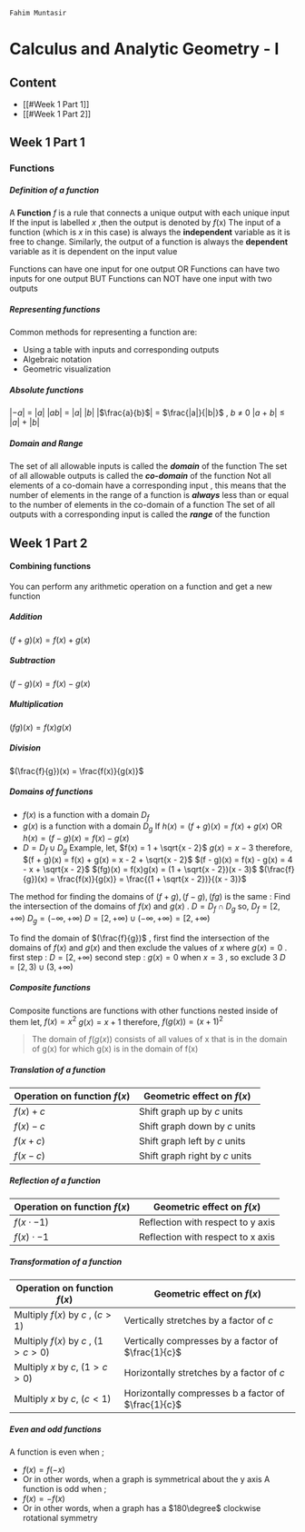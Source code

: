 `Fahim Muntasir`
# Calculus and Analytic Geometry - I

## Content
- [[#Week 1 Part 1]]
- [[#Week 1 Part 2]]
## Week 1 Part 1
### Functions
##### Definition of a function
A **Function** *f* is a rule that connects a unique output with each unique input 
If the input is labelled *x* ,then the output is denoted by *f*(x)
The input of a function (which is *x* in this case) is always the **independent** variable as it is free to change. Similarly, the output of a function is always the **dependent** variable as it is dependent on the input value

Functions can have one input for one output
                 OR
Functions can have two inputs for one output
				BUT
Functions can NOT have one input with two outputs 
##### Representing functions
Common methods for representing a function are:
- Using a table with inputs and corresponding outputs
- Algebraic notation
- Geometric visualization



##### Absolute functions
$|-a|$  = $|a|$
$|ab|$ = $|a|$ $|b|$ 
|$\frac{a}{b}$| = $\frac{|a|}{|b|}$ , $b$ $\neq$ 0
|$a$ + $b$| $\leq$ |$a$| + |$b$|
##### Domain and Range
The set of all allowable inputs is called the ***domain*** of the function
The set of all allowable outputs is called the ***co-domain*** of the function
	Not all elements of a co-domain have a corresponding input , this means that the number of elements in the range of a function is ***always*** less than or equal to the number of elements in the co-domain of a function
The set of all outputs with a corresponding input is called the ***range*** of the function

## Week 1 Part 2
#### Combining functions
You can perform any arithmetic operation on a function and get a new function
##### Addition
$(f+g)(x) = f(x) + g(x)$
##### Subtraction
$(f-g)(x) = f(x) - g(x)$
##### Multiplication
$(fg)(x) = f(x)g(x)$
##### Division
$(\frac{f}{g})(x) = \frac{f(x)}{g(x)}$
##### Domains of functions
- $f(x)$ is a function with a domain $D_f$ 
- $g(x)$ is a function with a domain $D_g$
If $h(x) = (f+g)(x) = f(x) + g(x)$  OR  $h(x) = (f - g)(x) = f(x) - g(x)$
- $D = D_f \cup D_g$
Example,
let,
$f(x) = 1 + \sqrt{x - 2}$
$g(x) = x - 3$
therefore,
$(f + g)(x) = f(x) + g(x) = x - 2 + \sqrt{x - 2}$ 
$(f - g)(x) = f(x) - g(x) = 4 - x + \sqrt{x - 2}$ 
$(fg)(x) = f(x)g(x) = (1 + \sqrt{x - 2})(x - 3)$
$(\frac{f}{g})(x) = \frac{f(x)}{g(x)} = \frac{(1 + \sqrt{x - 2})}{(x - 3)}$

The method for finding the domains of $(f+g),(f-g),(fg)$ is the same : Find the intersection of the domains of $f(x)$ and $g(x)$ .
$D = D_f \cap D_g$
so,
$D_f = [2,+\infty)$
$D_g = (-\infty,+\infty)$
$D = [2, +\infty) \cup (-\infty,+\infty) = [2, +\infty)$

To find the domain of $(\frac{f}{g})$ , first find the intersection of the domains of $f(x)$ and $g(x)$ and then exclude the values of $x$ where $g(x) = 0$ .
first step : $D = [2, +\infty)$
second step : $g(x) = 0$ when $x = 3$ , so exclude $3$
$D = [2,3) \cup (3,+\infty)$
##### Composite functions
Composite functions are functions with other functions nested inside of them
let,
$f(x) = x^2$
$g(x) = x + 1$
therefore,
$f(g(x)) = (x + 1)^2$
> The domain of $f(g(x))$ consists of all values of x that is in the domain of g(x) for which g(x) is in the domain of f(x)
##### Translation of a function
| Operation on function $f(x)$ | Geometric effect on $f(x)$ |
| ---- | ---- |
| $f(x)+c$ | Shift graph up by $c$ units |
| $f(x)-c$ | Shift graph down by $c$ units |
| $f(x+c)$ | Shift graph left by $c$ units |
| $f(x-c)$ | Shift graph right by $c$ units |
#####  Reflection of a function
| Operation on function $f(x)$ | Geometric effect on $f(x)$ |
| ---- | ---- |
| $f(x \cdot -1)$ | Reflection with respect to y axis |
| $f(x)\cdot-1$ | Reflection with respect to x axis |
##### Transformation of a function
| Operation on function $f(x)$ | Geometric effect on $f(x)$ |
| ---- | ---- |
| Multiply $f(x)$ by $c$ , $(c>1)$ | Vertically stretches by a factor of $c$ |
| Multiply $f(x)$ by $c$ , $(1>c>0)$ | Vertically compresses by a factor of $\frac{1}{c}$ |
| Multiply $x$ by $c$, $(1>c>0)$ | Horizontally stretches by a factor of $c$ |
| Multiply $x$ by $c$, $(c<1)$ | Horizontally compresses b a factor of $\frac{1}{c}$ |
##### Even and odd functions
A function is even when ;
- $f(x) = f(-x)$
- Or in other words, when a graph is symmetrical about the y axis
A function is odd when ;
- $f(x) = -f(x)$
- Or in other words, when a graph has a $180\degree$ clockwise rotational symmetry
